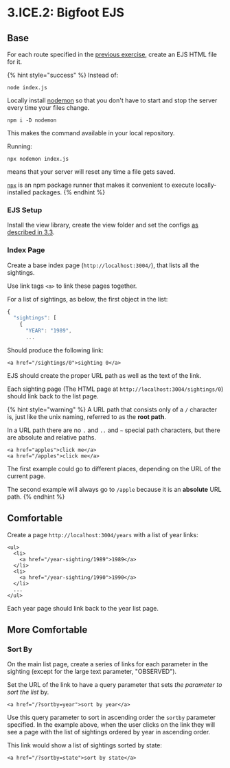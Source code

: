 # 3.ICE.2: Bigfoot EJS

## Base

For each route specified in the [previous exercise,](3.ice.1-bigfoot.md) create an EJS HTML file for it.

{% hint style="success" %}
Instead of:

```text
node index.js
```

Locally install [nodemon](https://www.npmjs.com/package/nodemon) so that you don't have to start and stop the server every time your files change.

```text
npm i -D nodemon
```

This makes the command available in your local repository.

Running:

```text
npx nodemon index.js
```

means that your server will reset any time a file gets saved.

[`npx`](https://medium.com/@maybekatz/introducing-npx-an-npm-package-runner-55f7d4bd282b) is an npm package runner that makes it convenient to execute locally-installed packages.
{% endhint %}

### EJS Setup

Install the view library, create the view folder and set the configs [as described in 3.3](../3.3-intro-to-ejs/).

### Index Page

Create a base index page \(`http://localhost:3004/`\), that lists all the sightings.

Use link tags `<a>` to link these pages together.

For a list of sightings, as below, the first object in the list:

```javascript
{
  "sightings": [
    {
      "YEAR": "1989",
      ...
```

Should produce the following link:

```markup
<a href="/sightings/0">sighting 0</a>
```

EJS should create the proper URL path as well as the text of the link.

Each sighting page \(The HTML page at `http://localhost:3004/sightings/0`\) should link back to the list page.

{% hint style="warning" %}
A URL path that consists only of a `/` character is, just like the unix naming, referred to as the **root path**.

In a URL path there are no `.` and `..` and `~` special path characters, but there are absolute and relative paths.

```markup
<a href="apples">click me</a>
<a href="/apples">click me</a>
```

The first example could go to different places, depending on the URL of the current page.

The second example will always go to `/apple` because it is an **absolute** URL path.
{% endhint %}

## Comfortable

Create a page `http://localhost:3004/years` with a list of year links:

```markup
<ul>
  <li>
    <a href="/year-sighting/1989">1989</a>
  </li>
  <li>
    <a href="/year-sighting/1990">1990</a>
  </li>
  ...
</ul>
```

Each year page should link back to the year list page.

## More Comfortable

### Sort By

On the main list page, create a series of links for each parameter in the sighting \(except for the large text parameter, "OBSERVED"\).

Set the URL of the link to have a query parameter that sets _the parameter to sort the list_ by.

```markup
<a href="/?sortby=year">sort by year</a>
```

Use this query parameter to sort in ascending order the `sortby` parameter specified. In the example above, when the user clicks on the link they will see a page with the list of sightings ordered by year in ascending order.

This link would show a list of sightings sorted by state:

```markup
<a href="/?sortby=state">sort by state</a>
```

